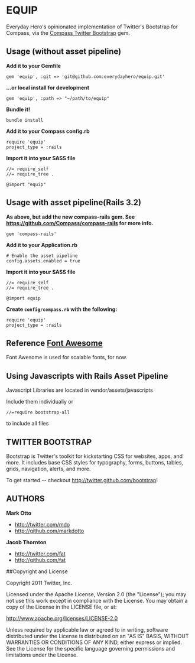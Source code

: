 # EQUIP

Everyday Hero's opinionated implementation of Twitter's Bootstrap for Compass, via the [Compass Twitter Bootstrap](https://github.com/vwall/compass-twitter-bootstrap) gem.

## Usage (without asset pipeline)

**Add it to your Gemfile**

    gem 'equip', :git => 'git@github.com:everydayhero/equip.git'

**...or local install for development**

    gem 'equip', :path => "~/path/to/equip"

**Bundle it!**

    bundle install

**Add it to your Compass config.rb**

    require 'equip'
    project_type = :rails

**Import it into your SASS file**

    //= require_self
    //= require_tree .
    
    @import "equip"

## Usage with asset pipeline(Rails 3.2)

**As above, but add the new compass-rails gem.  See https://github.com/Compass/compass-rails for more info.**

    gem 'compass-rails'

**Add it to your Application.rb**
        
    # Enable the asset pipeline
    config.assets.enabled = true

**Import it into your SASS file**

    //= require_self
    //= require_tree .
    
    @import equip

**Create `config/compass.rb` with the following:**

    require 'equip'
    project_type = :rails

## Reference [Font Awesome](http://fortawesome.github.com/Font-Awesome/)

Font Awesome is used for scalable fonts, for now.

## Using Javascripts with Rails Asset Pipeline

Javascript Libraries are located in vendor/assets/javascripts

Include them individually or 

    //=require bootstrap-all

to include all files

## TWITTER BOOTSTRAP

Bootstrap is Twitter's toolkit for kickstarting CSS for websites, apps, and more. It includes base CSS styles for typography, forms, buttons, tables, grids, navigation, alerts, and more.

To get started -- checkout http://twitter.github.com/bootstrap!

## AUTHORS

**Mark Otto**

+ http://twitter.com/mdo
+ http://github.com/markdotto

**Jacob Thornton**

+ http://twitter.com/fat
+ http://github.com/fat


##Copyright and License

Copyright 2011 Twitter, Inc.

Licensed under the Apache License, Version 2.0 (the "License");
you may not use this work except in compliance with the License.
You may obtain a copy of the License in the LICENSE file, or at:

   http://www.apache.org/licenses/LICENSE-2.0

Unless required by applicable law or agreed to in writing, software
distributed under the License is distributed on an "AS IS" BASIS,
WITHOUT WARRANTIES OR CONDITIONS OF ANY KIND, either express or implied.
See the License for the specific language governing permissions and
limitations under the License.
